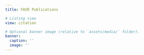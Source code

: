 ```yaml
---
title: FASR Publications

# Listing view
view: citation

# Optional banner image (relative to `assets/media/` folder).
banner:
  caption: ''
  image: ''
---
```

